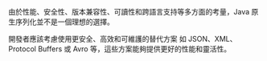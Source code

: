 
由於性能、安全性、版本兼容性、可讀性和跨語言支持等多方面的考量，Java 原生序列化並不是一個理想的選擇。

開發者應該考慮使用更安全、高效和可維護的替代方案
如 JSON、XML、Protocol Buffers 或 Avro 等，這些方案能夠提供更好的性能和靈活性。


